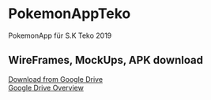 # PokemonAppTeko

PokemonApp für S.K Teko 2019

## WireFrames, MockUps, APK download
[Download from Google Drive](https://drive.google.com/open?id=1mXRONu6ToFvrW-L_C3Gj0eEF6r-l7Ky8)
<br>
[Google Drive Overview](https://drive.google.com/open?id=1jNPNqfbtEtiaSI3WCCBIhXKWkGpZqy4z)
